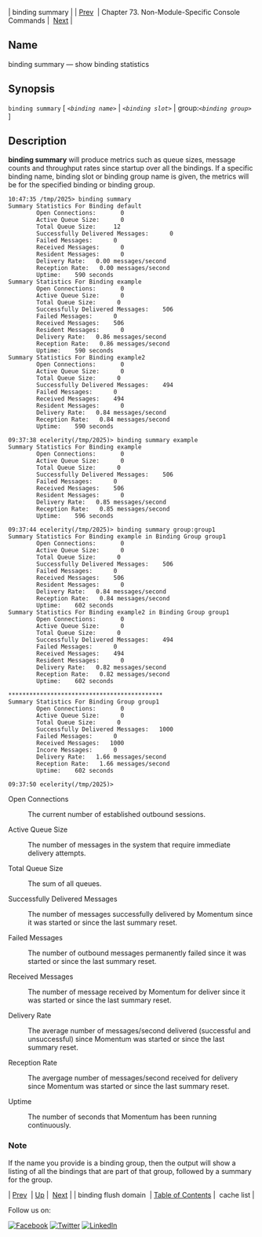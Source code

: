 | binding summary |
| [Prev](console_commands.binding_flush_domain.php)  | Chapter 73. Non-Module-Specific Console Commands |  [Next](console_commands.cache_list.php) |

<a name="console_commands.binding_summary"></a>
## Name

binding summary — show binding statistics

## Synopsis

`binding summary` [ *`<binding name>`*        | *`<binding slot>`*        | group:*`<binding group>`*         ]

<a name="idp14172528"></a>
## Description

**binding summary**         will produce metrics such as queue sizes, message counts and throughput rates since startup over all the bindings. If a specific binding name, binding slot or binding group name is given, the metrics will be for the specified binding or binding group.

```
10:47:35 /tmp/2025> binding summary
Summary Statistics For Binding default
        Open Connections:       0
        Active Queue Size:      0
        Total Queue Size:     12
        Successfully Delivered Messages:      0
        Failed Messages:      0
        Received Messages:      0
        Resident Messages:      0
        Delivery Rate:   0.00 messages/second
        Reception Rate:   0.00 messages/second
        Uptime:    590 seconds
Summary Statistics For Binding example
        Open Connections:       0
        Active Queue Size:      0
        Total Queue Size:      0
        Successfully Delivered Messages:    506
        Failed Messages:      0
        Received Messages:    506
        Resident Messages:      0
        Delivery Rate:   0.86 messages/second
        Reception Rate:   0.86 messages/second
        Uptime:    590 seconds
Summary Statistics For Binding example2
        Open Connections:       0
        Active Queue Size:      0
        Total Queue Size:      0
        Successfully Delivered Messages:    494
        Failed Messages:      0
        Received Messages:    494
        Resident Messages:      0
        Delivery Rate:   0.84 messages/second
        Reception Rate:   0.84 messages/second
        Uptime:    590 seconds

09:37:38 ecelerity(/tmp/2025)> binding summary example
Summary Statistics For Binding example
        Open Connections:       0
        Active Queue Size:      0
        Total Queue Size:      0
        Successfully Delivered Messages:    506
        Failed Messages:      0
        Received Messages:    506
        Resident Messages:      0
        Delivery Rate:   0.85 messages/second
        Reception Rate:   0.85 messages/second
        Uptime:    596 seconds

09:37:44 ecelerity(/tmp/2025)> binding summary group:group1
Summary Statistics For Binding example in Binding Group group1
        Open Connections:       0
        Active Queue Size:      0
        Total Queue Size:      0
        Successfully Delivered Messages:    506
        Failed Messages:      0
        Received Messages:    506
        Resident Messages:      0
        Delivery Rate:   0.84 messages/second
        Reception Rate:   0.84 messages/second
        Uptime:    602 seconds
Summary Statistics For Binding example2 in Binding Group group1
        Open Connections:       0
        Active Queue Size:      0
        Total Queue Size:      0
        Successfully Delivered Messages:    494
        Failed Messages:      0
        Received Messages:    494
        Resident Messages:      0
        Delivery Rate:   0.82 messages/second
        Reception Rate:   0.82 messages/second
        Uptime:    602 seconds

********************************************
Summary Statistics For Binding Group group1
        Open Connections:       0
        Active Queue Size:      0
        Total Queue Size:      0
        Successfully Delivered Messages:   1000
        Failed Messages:      0
        Received Messages:   1000
        Incore Messages:      0
        Delivery Rate:   1.66 messages/second
        Reception Rate:   1.66 messages/second
        Uptime:    602 seconds

09:37:50 ecelerity(/tmp/2025)>
```

<dl class="variablelist">

<dt>Open Connections</dt>

<dd>

The current number of established outbound sessions.

</dd>

<dt>Active Queue Size</dt>

<dd>

The number of messages in the system that require immediate delivery attempts.

</dd>

<dt>Total Queue Size</dt>

<dd>

The sum of all queues.

</dd>

<dt>Successfully Delivered Messages</dt>

<dd>

The number of messages successfully delivered by Momentum since it was started or since the last summary reset.

</dd>

<dt>Failed Messages</dt>

<dd>

The number of outbound messages permanently failed since it was started or since the last summary reset.

</dd>

<dt>Received Messages</dt>

<dd>

The number of message received by Momentum for deliver since it was started or since the last summary reset.

</dd>

<dt>Delivery Rate</dt>

<dd>

The average number of messages/second delivered (successful and unsuccessful) since Momentum was started or since the last summary reset.

</dd>

<dt>Reception Rate</dt>

<dd>

The avergage number of messages/second received for delivery since Momentum was started or since the last summary reset.

</dd>

<dt>Uptime</dt>

<dd>

The number of seconds that Momentum has been running continuously.

</dd>

</dl>

### Note

If the name you provide is a binding group, then the output will show a listing of all the bindings that are part of that group, followed by a summary for the group.

| [Prev](console_commands.binding_flush_domain.php)  | [Up](console.cmds.ref.php) |  [Next](console_commands.cache_list.php) |
| binding flush domain  | [Table of Contents](index.php) |  cache list |

Follow us on:

[![Facebook](https://support.messagesystems.com/images/icon-facebook.png)](http://www.facebook.com/messagesystems) [![Twitter](https://support.messagesystems.com/images/icon-twitter.png)](http://twitter.com/#!/MessageSystems) [![LinkedIn](https://support.messagesystems.com/images/icon-linkedin.png)](http://www.linkedin.com/company/message-systems)